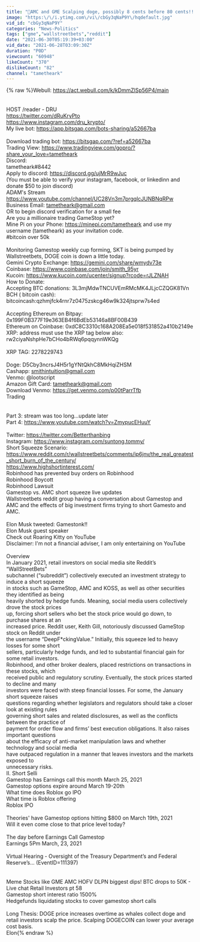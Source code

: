```yaml
---
title: "🐋AMC and GME Scalping doge, possibly 8 cents before 80 cents!! #DOGE #BTC #CRYPTO 🚀🚀 LIVE"
image: "https:\/\/i.ytimg.com\/vi\/cbGy3qNaP9Y\/hqdefault.jpg"
vid_id: "cbGy3qNaP9Y"
categories: "News-Politics"
tags: ["gme","wallstreetbets","reddit"]
date: "2021-06-30T05:19:39+03:00"
vid_date: "2021-06-28T03:09:30Z"
duration: "P0D"
viewcount: "60948"
likeCount: "370"
dislikeCount: "82"
channel: "tametheark"
---
```

{% raw %}Webull: <a rel="nofollow" target="blank" href="https://act.webull.com/k/kDmmZlSp56P4/main">https://act.webull.com/k/kDmmZlSp56P4/main</a><br /><br /><br />HOST /reader -  DRU<br /><a rel="nofollow" target="blank" href="https://twitter.com/dRuKryPto">https://twitter.com/dRuKryPto</a><br /><a rel="nofollow" target="blank" href="https://www.instagram.com/dru_krypto/">https://www.instagram.com/dru_krypto/</a><br />My live bot: <a rel="nofollow" target="blank" href="https://app.bitsgap.com/bots-sharing/a52667ba">https://app.bitsgap.com/bots-sharing/a52667ba</a><br /><br />Download trading bot:  <a rel="nofollow" target="blank" href="https://bitsgap.com/?ref=a52667ba">https://bitsgap.com/?ref=a52667ba</a><br />Trading View: <a rel="nofollow" target="blank" href="https://www.tradingview.com/gopro/?share_your_love=tametheark">https://www.tradingview.com/gopro/?share_your_love=tametheark</a><br />Discord:<br />tametheark#8442<br />Apply to discord: <a rel="nofollow" target="blank" href="https://discord.gg/ujMrR9wJuc">https://discord.gg/ujMrR9wJuc</a><br />(You must be able to verify your instagram, facebook, or linkedinn and donate $50 to join discord)<br />ADAM's Stream <a rel="nofollow" target="blank" href="https://www.youtube.com/channel/UC28Vn3m7prgqlcJUNBNqRPw">https://www.youtube.com/channel/UC28Vn3m7prgqlcJUNBNqRPw</a><br />Business Email:   tametheark@gmail.com<br />OR  to begin discord verification for a small fee <br />Are you a millionaire trading GameStop yet?<br />Mine Pi on your Phone:  <a rel="nofollow" target="blank" href="https://minepi.com/tametheark">https://minepi.com/tametheark</a> and use my username (tametheark) as your invitation code.<br /> #bitcoin over 50k<br /><br />Monitoring Gamestop weekly cup forming, SKT is being pumped by Wallstreetbets, DOGE coin is down a little today.<br />Gemini Crypto Exchange: <a rel="nofollow" target="blank" href="https://gemini.com/share/wmydv73e">https://gemini.com/share/wmydv73e</a><br />Coinbase: <a rel="nofollow" target="blank" href="https://www.coinbase.com/join/smith_95yr">https://www.coinbase.com/join/smith_95yr</a><br />Kucoin: <a rel="nofollow" target="blank" href="https://www.kucoin.com/ucenter/signup?rcode=rJLZNAH">https://www.kucoin.com/ucenter/signup?rcode=rJLZNAH</a><br />How to Donate:<br />Accepting BTC donations:  3L3mjMdwTNCUVEmRMcMK4JLjcCZQGK81Vn<br />BCH ( bitcoin cash): bitcoincash:qzhmjfck4rnr7z0475zskcg46w9k324jtsprw7s4ed<br /><br />Accepting Ethereum on Bitpay: 0x199F0B377F19e363EB4f6BdEb53146a8BF00B439<br />Ethereum on Coinbase:  0xdC8C3310c168A208Ea5e018f531852a410b2149e<br />XRP:  address must use the XRP tag below also:   <br />rw2ciyaNshpHe7bCHo4bRWq6pqqynnWKQg<br /><br />XRP TAG: 2278229743<br /><br />Doge: D5Cby3ncrsJ4H5r1gYNtQkhC8MkHqiZHSM<br />Cashapp: smithintuition@gmail.com<br />Venmo:  @lootscript<br />Amazon Gift Card: tametheark@gmail.com  <br />Download Venmo: <a rel="nofollow" target="blank" href="https://get.venmo.com/p00tParrTfb">https://get.venmo.com/p00tParrTfb</a><br />Trading<br /><br /><br />Part 3: stream was too long...update later<br />Part 4: <a rel="nofollow" target="blank" href="https://www.youtube.com/watch?v=ZmypucEHuuY">https://www.youtube.com/watch?v=ZmypucEHuuY</a><br /><br />Twitter: <a rel="nofollow" target="blank" href="https://twitter.com/Betterthanbing">https://twitter.com/Betterthanbing</a><br />Instagram: <a rel="nofollow" target="blank" href="https://www.instagram.com/suntong.tommy/">https://www.instagram.com/suntong.tommy/</a><br />Short Squeeze Scenario: <a rel="nofollow" target="blank" href="https://www.reddit.com/r/wallstreetbets/comments/ip6jnv/the_real_greatest_short_burn_of_the_century/">https://www.reddit.com/r/wallstreetbets/comments/ip6jnv/the_real_greatest_short_burn_of_the_century/</a><br /><a rel="nofollow" target="blank" href="https://www.highshortinterest.com/">https://www.highshortinterest.com/</a><br />Robinhood has prevented buy orders on Robinhood<br />Robinhood Boycott<br />Robinhood Lawsuit<br />Gamestop vs. AMC short squeeze live updates<br />Wallstreetbets reddit group having a conversation about Gamestop and AMC and the effects of big investment firms trying to short Gamesto and AMC.<br /><br />Elon Musk tweeted: Gamestonk!!<br />Elon Musk guest speaker<br />Check out Roaring Kitty on YouTube<br />Disclaimer: I'm not a financial adviser, I am only entertaining on YouTube<br /><br />Overview<br />In January 2021, retail investors on social media site Reddit’s “WallStreetBets”<br />subchannel (“subreddit”) collectively executed an investment strategy to induce a short squeeze<br />in stocks such as GameStop, AMC and KOSS, as well as other securities they identified as being<br />heavily shorted by hedge funds. Meaning, social media users collectively drove the stock prices<br />up, forcing short sellers who bet the stock price would go down, to purchase shares at an<br />increased price. Reddit user, Keith Gill, notoriously discussed GameStop stock on Reddit under<br />the username “DeepF*ckingValue.” Initially, this squeeze led to heavy losses for some short<br />sellers, particularly hedge funds, and led to substantial financial gain for some retail investors.<br />Robinhood, and other broker dealers, placed restrictions on transactions in these stocks, which<br />received public and regulatory scrutiny. Eventually, the stock prices started to decline and many<br />investors were faced with steep financial losses. For some, the January short squeeze raises<br />questions regarding whether legislators and regulators should take a closer look at existing rules<br />governing short sales and related disclosures, as well as the conflicts between the practice of<br />payment for order flow and firms’ best execution obligations. It also raises important questions<br />about the efficacy of anti-market manipulation laws and whether technology and social media<br />have outpaced regulation in a manner that leaves investors and the markets exposed to<br />unnecessary risks.<br />II. Short Selli<br />Gamestop has Earnings call this month March 25, 2021<br />Gamestop options expire around March 19-20th<br />What time does Roblox go IPO<br />What time is Roblox offering<br />Roblox IPO<br /><br />Theories' have Gamestop options hitting $800 on March 19th, 2021<br />Will it even come close to that price level today?<br /><br />The day before Earnings Call Gamestop<br />Earnings 5Pm March, 23, 2021<br /><br />Virtual Hearing - Oversight of the Treasury Department’s and Federal Reserve’s... (EventID=111397)<br /><br /><br />Meme Stocks like GME AMC HOFV DLPN biggest dips! BTC drops to 50K - Live chat Retail Investors pt 58<br />Gamestop short interest ratio 1500%<br />Hedgefunds liquidating stocks to cover gamestop short calls<br /><br />Long Thesis: DOGE price increases overtime as whales collect doge and retail investors scalp the price.  Scalping DOGECOIN can lower your average cost basis.<br />Elon{% endraw %}
